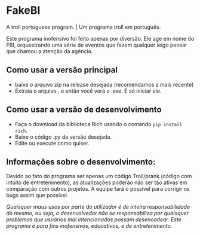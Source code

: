 # FakeBI
A troll portuguese program. | Um programa troll em português.

Este programa inofensivo foi feito apenas por diversão. Ele age em nome do FBI, orquestrando uma série de eventos que fazem qualquer leigo pensar que chamou a atenção da agência.

## Como usar a versão principal
- baixe o arquivo zip na release desejada (recomendamos a mais recente)
- Extraia o arquivo , e então você verá o .exe. É só iniciar ele.

## Como usar a versão de desenvolvimento
- Faça o download da biblioteca Rich usando o comando ``pip install rich``.
- Baixe o código .py da versão desejada.
- Edite ou execute como quiser.

## **Informações sobre o desenvolvimento:** 
Devido ao fato do programa ser apenas um código Troll/prank (código com intuito de entretenimento), as atualizações poderão não ser tão ativas em comparação com outros projetos. A equipe fará o possível para corrigir os bugs assim que possível.

*Quaisquer maus usos por parte do utilizador é de inteira responsabilidade do mesmo, ou seja, o desenvolvedor não se responsabiliza por quaisquer problemas que usuários mal intencionados possam desencadear. Este programa é para fins inofensivos, educativos, e de entretenimento.*
